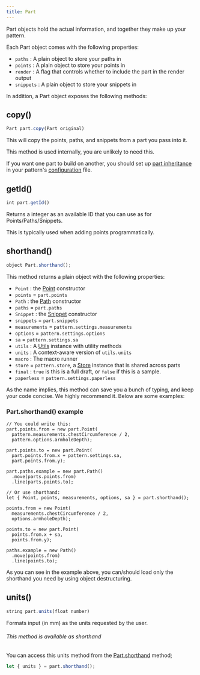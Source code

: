 ```yaml
---
title: Part
---
```


Part objects hold the actual information, and together they make up your pattern.

Each Part object comes with the following properties:

- `paths` : A plain object to store your paths in
- `points` : A plain object to store your points in
- `render` : A flag that controls whether to include the part in the render output
- `snippets` : A plain object to store your snippets in

In addition, a Part object exposes the following methods:

## copy()

```js
Part part.copy(Part original)
```

This will copy the points, paths, and snippets from a part you pass into it.

<note>

This method is used internally, you are unlikely to need this.

If you want one part to build on another, you should set up [part inheritance](/advanced/inject) in your pattern's [configuration](../config) file.

</Note>

## getId()

```js
int part.getId()
```

Returns a integer as an available ID that you can use as for Points/Paths/Snippets.

This is typically used when adding points programmatically.

## shorthand()

```js
object Part.shorthand();
```

This method returns a plain object with the following properties:

- `Point` : the [Point](/api/point) constructor
- `points` = `part.points`
- `Path` : the [Path](/api/path) constructor
- `paths` = `part.paths`
- `Snippet` : the [Snippet](/api/snippet) constructor
- `snippets` = `part.snippets`
- `measurements` = `pattern.settings.measurements`
- `options` = `pattern.settings.options`
- `sa` = `pattern.settings.sa`
- `utils` : A [Utils](/api/utils) instance with utility methods
- `units` : A context-aware version of `utils.units`
- `macro` : The macro runner
- `store` = `pattern.store`, a [Store](/api/store) instance that is shared across parts
- `final` : `true` is this is a full draft, or `false` if this is a sample.
- `paperless` = `pattern.settings.paperless`

As the name implies, this method can save you a bunch of typing, and keep your code concise. We highly recommend it. Below are some examples:

### Part.shorthand() example

```js{16}
// You could write this:
part.points.from = new part.Point(
  pattern.measurements.chestCircumference / 2, 
  pattern.options.armholeDepth);

part.points.to = new part.Point(
  part.points.from.x + pattern.settings.sa, 
  part.points.from.y);

part.paths.example = new part.Path()
  .move(parts.points.from)
  .line(parts.points.to);

// Or use shorthand:
let { Point, points, measurements, options, sa } = part.shorthand();

points.from = new Point(
  measurements.chestCircumference / 2, 
  options.armholeDepth);

points.to = new part.Point(
  points.from.x + sa, 
  points.from.y);

paths.example = new Path()
  .move(points.from)
  .line(points.to);
```

<tip>

As you can see in the example above, you can/should load only the shorthand you need by using object destructuring.

</Tip>

## units()

```js
string part.units(float number)
```

Formats input (in mm) as the units requested by the user.

<tip>

###### This method is available as shorthand

You can access this units method from the [Part.shorthand](#shorthand) method;

```js
let { units } = part.shorthand();
```

</Tip>